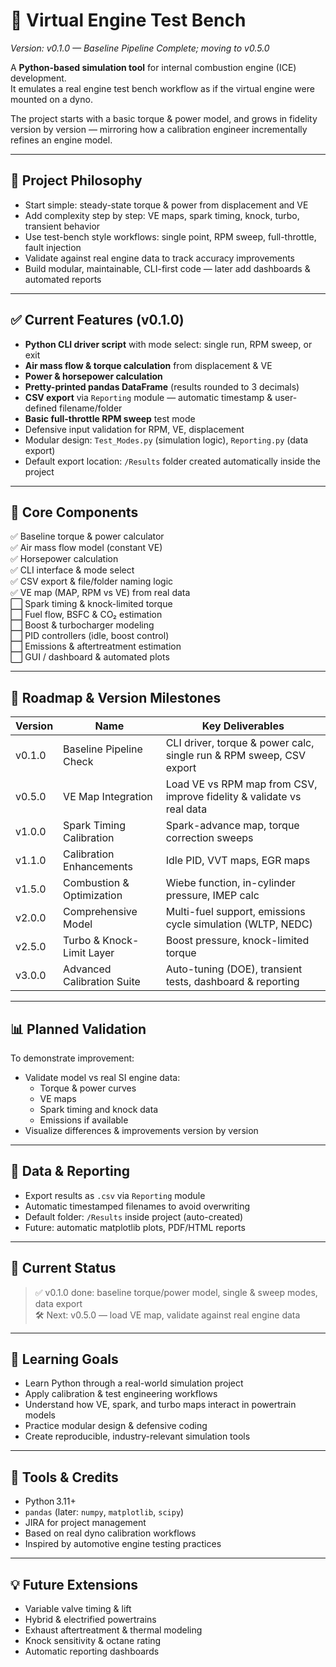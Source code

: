 # 🧪 Virtual Engine Test Bench
*Version: v0.1.0 — Baseline Pipeline Complete; moving to v0.5.0*

A **Python-based simulation tool** for internal combustion engine (ICE) development.  
It emulates a real engine test bench workflow as if the virtual engine were mounted on a dyno.

The project starts with a basic torque & power model, and grows in fidelity version by version — mirroring how a calibration engineer incrementally refines an engine model.

---

## 🎯 Project Philosophy
- Start simple: steady-state torque & power from displacement and VE
- Add complexity step by step: VE maps, spark timing, knock, turbo, transient behavior
- Use test-bench style workflows: single point, RPM sweep, full-throttle, fault injection
- Validate against real engine data to track accuracy improvements
- Build modular, maintainable, CLI-first code — later add dashboards & automated reports

---

## ✅ Current Features (v0.1.0)
- **Python CLI driver script** with mode select: single run, RPM sweep, or exit
- **Air mass flow & torque calculation** from displacement & VE
- **Power & horsepower calculation**
- **Pretty-printed pandas DataFrame** (results rounded to 3 decimals)
- **CSV export** via `Reporting` module — automatic timestamp & user-defined filename/folder
- **Basic full-throttle RPM sweep** test mode
- Defensive input validation for RPM, VE, displacement
- Modular design: `Test_Modes.py` (simulation logic), `Reporting.py` (data export)
- Default export location: `/Results` folder created automatically inside the project

---

## 🧱 Core Components
✅ Baseline torque & power calculator  
✅ Air mass flow model (constant VE)  
✅ Horsepower calculation  
✅ CLI interface & mode select  
✅ CSV export & file/folder naming logic  
✅ VE map (MAP, RPM vs VE) from real data  
⬜ Spark timing & knock-limited torque  
⬜ Fuel flow, BSFC & CO₂ estimation  
⬜ Boost & turbocharger modeling  
⬜ PID controllers (idle, boost control)  
⬜ Emissions & aftertreatment estimation  
⬜ GUI / dashboard & automated plots

---

## 🚦 Roadmap & Version Milestones

| Version | Name                          | Key Deliverables |
|--------|-------------------------------|------------------|
| v0.1.0 | Baseline Pipeline Check       | CLI driver, torque & power calc, single run & RPM sweep, CSV export |
| v0.5.0 | VE Map Integration            | Load VE vs RPM map from CSV, improve fidelity & validate vs real data |
| v1.0.0 | Spark Timing Calibration      | Spark-advance map, torque correction sweeps |
| v1.1.0 | Calibration Enhancements      | Idle PID, VVT maps, EGR maps |
| v1.5.0 | Combustion & Optimization     | Wiebe function, in-cylinder pressure, IMEP calc |
| v2.0.0 | Comprehensive Model           | Multi-fuel support, emissions cycle simulation (WLTP, NEDC) |
| v2.5.0 | Turbo & Knock-Limit Layer     | Boost pressure, knock-limited torque |
| v3.0.0 | Advanced Calibration Suite    | Auto-tuning (DOE), transient tests, dashboard & reporting

---

## 📊 Planned Validation
To demonstrate improvement:
- Validate model vs real SI engine data:
  - Torque & power curves
  - VE maps
  - Spark timing and knock data
  - Emissions if available
- Visualize differences & improvements version by version

---

## 💾 Data & Reporting
- Export results as `.csv` via `Reporting` module
- Automatic timestamped filenames to avoid overwriting
- Default folder: `/Results` inside project (auto-created)
- Future: automatic matplotlib plots, PDF/HTML reports

---

## 📌 Current Status
> ✅ v0.1.0 done: baseline torque/power model, single & sweep modes, data export  
> 🛠 Next: v0.5.0 — load VE map, validate against real engine data

---

## 🧠 Learning Goals
- Learn Python through a real-world simulation project
- Apply calibration & test engineering workflows
- Understand how VE, spark, and turbo maps interact in powertrain models
- Practice modular design & defensive coding
- Create reproducible, industry-relevant simulation tools

---

## 📎 Tools & Credits
- Python 3.11+
- `pandas` (later: `numpy`, `matplotlib`, `scipy`)
- JIRA for project management
- Based on real dyno calibration workflows
- Inspired by automotive engine testing practices

---

## 💡 Future Extensions
- Variable valve timing & lift
- Hybrid & electrified powertrains
- Exhaust aftertreatment & thermal modeling
- Knock sensitivity & octane rating
- Automatic reporting dashboards
